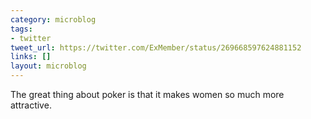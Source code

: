```yaml
---
category: microblog
tags:
- twitter
tweet_url: https://twitter.com/ExMember/status/269668597624881152
links: []
layout: microblog
---
```

The great thing about poker is that it makes women so much more attractive.
